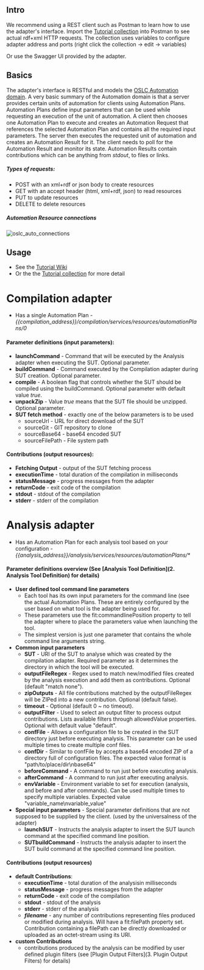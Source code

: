 ## Intro
We recommend using a REST client such as Postman to learn how to use the adapter's interface.
Import the [Tutorial collection](https://pajda.fit.vutbr.cz/verifit/oslc-generic-analysis/-/blob/master/Tutorial.postman_collection.json) into Postman to see actual rdf+xml HTTP requests. The collection uses variables to configure adapter address and ports (right click the collection -> edit -> variables)

Or use the Swagger UI provided by the adapter.

## Basics
The adapter's interface is RESTful and models the [OSLC Automation domain](https://rawgit.com/oasis-tcs/oslc-domains/master/auto/automation-spec.html). A very basic summary of the Automation domain is that a server provides certain units of automation for clients using Automation Plans. Automation Plans define input parameters that can be used while requesting an execution of the unit of automation. A client then chooses one Automation Plan to execute and creates an Automation Request that references the selected Automation Plan and contains all the required input parameters. The server then executes the requested unit of automation and creates an Automation Result for it. The client needs to poll for the Automation Result and monitor its state. Automation Results contain contributions which can be anything from *stdout*, to files or links. 

##### Types of requests:
- POST with an xml+rdf or json body to create resources
- GET with an accept header (html, xml+rdf, json) to read resources
- PUT to update resources
- DELETE to delete resources

##### Automation Resource connections
![oslc_auto_connections](uploads/a77863d3e521273bb9e44eca90da29fe/oslc_auto_connections.png)

## Usage
- See the [Tutorial Wiki](https://pajda.fit.vutbr.cz/verifit/oslc-generic-analysis/-/wikis/Tutorial/3.-Analysis-Using-SwaggerUI)
- Or the the [Tutorial collection](https://pajda.fit.vutbr.cz/xvasic/oslc-generic-analysis/-/blob/master/Tutorial.postman_collection.json) for more detail

# Compilation adapter
- Has a single Automation Plan - *{{compilation_address}}/compilation/services/resources/automationPlans/0*

#### Parameter definitions (input parameters):
   - **launchCommand** - Command that will be executed by the Analysis adapter when executing the SUT. Optional parameter.
   - **buildCommand** - Command executed by the Compilation adapter during SUT creation. Optional parameter.
   - **compile** - A boolean flag that controls whether the SUT should be compiled using the buildCommand. Optional parameter with default value *true*.
   - **unpackZip** - Value *true* means that the SUT file should be unzipped. Optional parameter. 
   - **SUT fetch method** - exactly one of the below parameters is to be used
      - sourceUrl - URL for direct download of the SUT
      - sourceGit - GIT repository to clone
      - sourceBase64 - base64 encoded SUT
      - sourceFilePath - File system path 

#### Contributions (output resources):
   - **Fetching Output** - output of the SUT fetching process
   - **executionTime** - total duration of the compilation in milliseconds 
   - **statusMessage** - progress messages from the adapter
   - **returnCode** - exit code of the compilation
   - **stdout** - stdout of the compilation
   - **stderr** - stderr of the compilation

# Analysis adapter
- Has an Automation Plan for each analysis tool based on your configuration - *{{analysis_address}}/analysis/services/resources/automationPlans/\**

#### Parameter definitions overview (See [Analysis Tool Definition](2. Analysis Tool Definition) for details)
   - **User defined tool command line parameters**
      - Each tool has its own input parameters for the command line (see the actual Automation Plans. These are entirely configured by the user based on what tool is the adapter being used for.
      - These parameters use the fit:commandlinePosition property to tell the adapter where to place the parameters value when launching the tool.
      - The simplest version is just one parameter that contains the whole command line arguments string.
   - **Common input parameters**
      - **SUT** - URI of the SUT to analyse which was created by the compilation adapter. Required parameter as it determines the directory in which the tool will be executed.
      - **outputFileRegex** - Regex used to match new/modified files created by the analysis execution and add them as contributions. Optional (default "match none").
      - **zipOutputs** - All file contributions matched by the outputFileRegex will be ZIPed into a new contribution. Optional (default false).
      - **timeout** -  Optional (default 0 ~ no timeout).
      - **outputFilter** - Used to select an output filter to process output contributions. Lists available filters through allowedValue properties. Optional with default value "default".
      - **confFile** - Allows a configuration file to be created in the SUT directory just before executing analysis. This parameter can be used multiple times to create multiple conf files.
      - **confDir** - Similar to confFile by accepts a base64 encoded ZIP  of a directory full of configuration files. The expected value format is "path/to/place/dir\nbase64"
      - **beforeCommand** - A command to run just before executing analysis. 
      - **afterCommand** - A command to run just after executing analysis.
      - **envVariable** - Environment variable to set for execution (analysis, and before and after commands). Can be used multiple times to specify multiple variables. Expected value "variable_name\nvariable_value"
   - **Special input parameters** - Special parameter definitions that are not supposed to be supplied by the client. (used by the universalness of the adapter)
      - **launchSUT** - Instructs the analysis adapter to insert the SUT launch command at the specified command line position.
      - **SUTbuildCommand** - Instructs the analysis adapter to insert the SUT build command at the specified command line position.
      
#### Contributions (output resources)
   - **default Contributions**:
      - **executionTime** - total duration of the analysisin milliseconds 
      - **statusMessage** - progress messages from the adapter
      - **returnCode** - exit code of the compilation
      - **stdout** - stdout of the analysis
      - **stderr** - stderr of the analysis
      - ***filename*** - any number of contributions representing files produced or modified during analysis. Will have a fit:filePath property set. Contribution containing a filePath can be directly downloaded or uploaded as an octet-stream using its URI.
   - **custom Contributions**
      - contributions produced by the analysis can be modified by user defined plugin filters (see [Plugin Output Filters](3. Plugin Output Filters) for details)